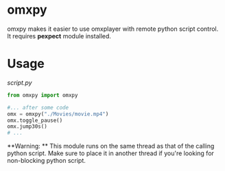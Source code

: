 # omxpy

omxpy makes it easier to use omxplayer with remote python script control. It requires **pexpect** module installed.

# Usage

*script.py*
```python
from omxpy import omxpy

#... after some code
omx = omxpy("./Movies/movie.mp4")
omx.toggle_pause()
omx.jump30s()
# ...
```

**Warning: ** This module runs on the same thread as that of the calling python script. Make sure to place it in another thread if you're looking for non-blocking python script.
